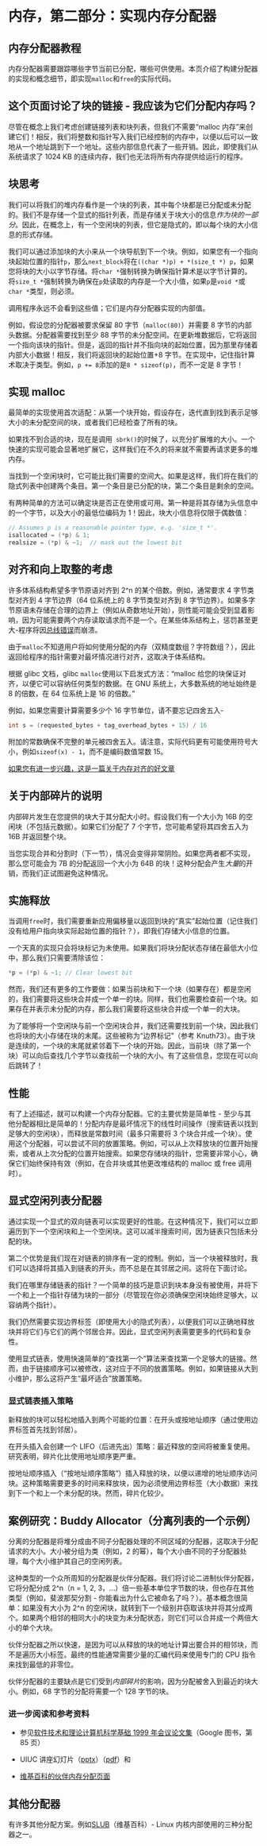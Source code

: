 # 内存，第二部分：实现内存分配器

## 内存分配器教程

内存分配器需要跟踪哪些字节当前已分配，哪些可供使用。本页介绍了构建分配器的实现和概念细节，即实现`malloc`和`free`的实际代码。

## 这个页面讨论了块的链接 - 我应该为它们分配内存吗？

尽管在概念上我们考虑创建链接列表和块列表，但我们不需要“malloc 内存”来创建它们！相反，我们将整数和指针写入我们已经控制的内存中，以便以后可以一致地从一个地址跳到下一个地址。这些内部信息代表了一些开销。因此，即使我们从系统请求了 1024 KB 的连续内存，我们也无法将所有内存提供给运行的程序。

## 块思考

我们可以将我们的堆内存看作是一个块的列表，其中每个块都是已分配或未分配的。我们不是存储一个显式的指针列表，而是存储关于块大小的信息*作为块的一部分*。因此，在概念上，有一个空闲块的列表，但它是隐式的，即以每个块的大小信息的形式存储。

我们可以通过添加块的大小来从一个块导航到下一个块。例如，如果您有一个指向块起始位置的指针`p`，那么`next_block`将在`((char *)p) + *(size_t *) p`，如果您将块的大小以字节存储。将`char *`强制转换为确保指针算术是以字节计算的。将`size_t *`强制转换为确保在`p`处读取的内存是一个大小值，如果`p`是`void *`或`char *`类型，则必须。

调用程序永远不会看到这些值；它们是内存分配器实现的内部值。

例如，假设您的分配器被要求保留 80 字节（`malloc(80)`）并需要 8 字节的内部头数据。分配器需要找到至少 88 字节的未分配空间。在更新堆数据后，它将返回一个指向该块的指针。但是，返回的指针并不指向块的起始位置，因为那里存储着内部大小数据！相反，我们将返回块的起始位置+8 字节。在实现中，记住指针算术取决于类型。例如，`p += 8`添加的是`8 * sizeof(p)`，而不一定是 8 字节！

## 实现 malloc

最简单的实现使用首次适配：从第一个块开始，假设存在，迭代直到找到表示足够大小的未分配空间的块，或者我们已经检查了所有的块。

如果找不到合适的块，现在是调用` sbrk()`的时候了，以充分扩展堆的大小。一个快速的实现可能会显著地扩展它，这样我们在不久的将来就不需要再请求更多的堆内存。

当找到一个空闲块时，它可能比我们需要的空间大。如果是这样，我们将在我们的隐式列表中创建两个条目。第一个条目是已分配的块，第二个条目是剩余的空间。

有两种简单的方法可以确定块是否正在使用或可用。第一种是将其存储为头信息中的一个字节，以及大小的最低位编码为 1！因此，块大小信息将仅限于偶数值：

```cpp
// Assumes p is a reasonable pointer type, e.g. 'size_t *'.
isallocated = (*p) & 1;
realsize = (*p) & ~1;  // mask out the lowest bit 
```

## 对齐和向上取整的考虑

许多体系结构希望多字节原语对齐到 2^n 的某个倍数。例如，通常要求 4 字节类型对齐到 4 字节边界（64 位系统上的 8 字节类型对齐到 8 字节边界）。如果多字节原语未存储在合理的边界上（例如从奇数地址开始），则性能可能会受到显着影响，因为可能需要两个内存读取请求而不是一个。在某些体系结构上，惩罚甚至更大-程序将因[总线错误](http://en.wikipedia.org/wiki/Bus_error#Unaligned_access)而崩溃。

由于`malloc`不知道用户将如何使用分配的内存（双精度数组？字符数组？），因此返回给程序的指针需要对最坏情况进行对齐，这取决于体系结构。

根据 glibc 文档，glibc `malloc`使用以下启发式方法：“malloc 给您的块保证对齐，以便它可以容纳任何类型的数据。在 GNU 系统上，大多数系统的地址始终是 8 的倍数，在 64 位系统上是 16 的倍数。”

例如，如果您需要计算需要多少个 16 字节单位，请不要忘记四舍五入-

```cpp
int s = (requested_bytes + tag_overhead_bytes + 15) / 16 
```

附加的常数确保不完整的单元被四舍五入。请注意，实际代码更有可能使用符号大小，例如`sizeof(x) - 1`，而不是编码数值常数 15。

[如果您有进一步兴趣，这是一篇关于内存对齐的好文章](http://www.ibm.com/developerworks/library/pa-dalign/)

## 关于内部碎片的说明

内部碎片发生在您提供的块大于其分配大小时。假设我们有一个大小为 16B 的空闲块（不包括元数据）。如果它们分配了 7 个字节，您可能希望将其四舍五入为 16B 并返回整个块。

当您实现合并和分割时（下一节），情况会变得非常阴险。如果您两者都不实现，那么您可能会为 7B 的分配返回一个大小为 64B 的块！这种分配会产生*大量*的开销，而我们正试图避免这种情况。

## 实施释放

当调用`free`时，我们需要重新应用偏移量以返回到块的“真实”起始位置（记住我们没有给用户指向块实际起始位置的指针？），即我们存储大小信息的位置。

一个天真的实现只会将块标记为未使用。如果我们将块分配状态存储在最低大小位中，那么我们只需要清除该位：

```cpp
*p = (*p) & ~1; // Clear lowest bit 
```

然而，我们还有更多的工作要做：如果当前块和下一个块（如果存在）都是空闲的，我们需要将这些块合并成一个单一的块。同样，我们也需要检查前一个块。如果存在并表示未分配的内存，那么我们需要将这些块合并成一个单一的大块。

为了能够将一个空闲块与前一个空闲块合并，我们还需要找到前一个块，因此我们也将块的大小存储在块的末尾。这些被称为“边界标记”（参考 Knuth73）。由于块是连续的，一个块的末尾就紧邻着下一个块的开始。因此，当前块（除了第一个块）可以向后查找几个字节以查找前一个块的大小。有了这些信息，您现在可以向后跳转了！

## 性能

有了上述描述，就可以构建一个内存分配器。它的主要优势是简单性 - 至少与其他分配器相比是简单的！分配内存是最坏情况下的线性时间操作（搜索链表以找到足够大的空闲块），而释放是常数时间（最多只需要将 3 个块合并成一个块）。使用这个分配器，可以尝试不同的放置策略。例如，可以从上次释放块的位置开始搜索，或者从上次分配的位置开始搜索。如果您存储块的指针，您需要非常小心，确保它们始终保持有效（例如，在合并块或其他更改堆结构的 malloc 或 free 调用时）。

## 显式空闲列表分配器

通过实现一个显式的双向链表可以实现更好的性能。在这种情况下，我们可以立即遍历到下一个空闲块和上一个空闲块。这可以减半搜索时间，因为链表只包括未分配的块。

第二个优势是我们现在对链表的排序有一定的控制。例如，当一个块被释放时，我们可以选择将其插入到链表的开头，而不总是在其邻居之间。这将在下面讨论。

我们在哪里存储链表的指针？一个简单的技巧是意识到块本身没有被使用，并将下一个和上一个指针存储为块的一部分（尽管现在你必须确保空闲块始终足够大，以容纳两个指针）。

我们仍然需要实现边界标签（即使用大小的隐式列表），以便我们可以正确地释放块并将它们与它们的两个邻居合并。因此，显式空闲列表需要更多的代码和复杂性。

使用显式链表，使用快速简单的“查找第一个”算法来查找第一个足够大的链接。然而，由于链接顺序可以被修改，这对应于不同的放置策略。例如，如果链接从大到小维护，那么这将产生“最坏适合”放置策略。

### 显式链表插入策略

新释放的块可以轻松地插入到两个可能的位置：在开头或按地址顺序（通过使用边界标签首先找到邻居）。

在开头插入会创建一个 LIFO（后进先出）策略：最近释放的空间将被重复使用。研究表明，碎片化比使用地址顺序更严重。

按地址顺序插入（“按地址顺序策略”）插入释放的块，以便以递增的地址顺序访问块。这种策略需要更多的时间来释放块，因为必须使用边界标签（大小数据）来找到下一个和上一个未分配的块。然而，碎片化较少。

## 案例研究：Buddy Allocator（分离列表的一个示例）

分离的分配器是将堆分成由不同子分配器处理的不同区域的分配器，这取决于分配请求的大小。大小被分组为类（例如，2 的幂），每个大小由不同的子分配器处理，每个大小维护其自己的空闲列表。

这种类型的一个众所周知的分配器是伙伴分配器。我们将讨论二进制伙伴分配器，它将分配分成 2^n（n = 1, 2, 3，...）倍一些基本单位字节数的块，但也存在其他类型（例如，斐波那契分割 - 你能看出为什么它被命名了吗？）。基本概念很简单：如果没有大小为 2^n 的空闲块，就转到下一个级别并窃取该块并将其分成两个。如果两个相邻的相同大小的块变为未分配状态，则它们可以合并成一个两倍大小的单个大块。

伙伴分配器之所以快速，是因为可以从释放的块的地址计算出要合并的相邻块，而不是遍历大小标签。最终的性能通常需要少量的汇编代码来使用专门的 CPU 指令来找到最低的非零位。

伙伴分配器的主要缺点是它们受到*内部碎片*的影响，因为分配被舍入到最近的块大小。例如，68 字节的分配将需要一个 128 字节的块。

### 进一步阅读和参考资料

+   参见[软件技术和理论计算机科学基础 1999 年会议论文集](http://books.google.com/books?id=0uHME7EfjQEC&lpg=PP1&pg=PA85#v=onepage&q&f=false)（Google 图书，第 85 页）

+   UIUC 讲座幻灯片（[pptx](https://subversion.ews.illinois.edu/svn/sp17-cs241/_shared/wikifiles/CS241-05-ThanksForTheMemorySlides.pptx)）（[pdf](https://subversion.ews.illinois.edu/svn/sp17-cs241/_shared/wikifiles/CS241-05-ThanksForTheMemorySlides.pdf)）和

+   [维基百科的伙伴内存分配页面](http://en.wikipedia.org/wiki/Buddy_memory_allocation)

## 其他分配器

有许多其他分配方案。例如[SLUB](http://en.wikipedia.org/wiki/SLUB_%28software%29)（维基百科）- Linux 内核内部使用的三种分配器之一。
